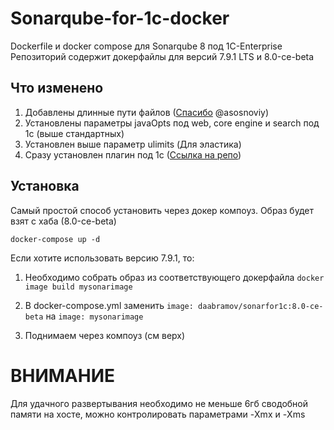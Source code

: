 # Sonarqube-for-1c-docker
Dockerfile и docker compose для Sonarqube 8 под 1C-Enterprise
Репозиторий содержит докерфайлы для версий 7.9.1 LTS и 8.0-ce-beta


## Что изменено
1. Добавлены длинные пути файлов ([Спасибо](https://github.com/asosnoviy/sonarqube "Спасибо") @asosnoviy)
2. Установлены параметры javaOpts под web, core engine и search под 1с (выше стандартных)
3. Установлен выше параметр ulimits (Для эластика)
4. Сразу установлен плагин под 1с ([Ссылка на репо](https://github.com/1c-syntax/sonar-bsl-plugin-community "Ссылка на репо")) 

## Установка
Самый простой способ установить через докер компоуз. Образ будет взят с хаба (8.0-ce-beta)

```docker-compose up -d```

Если хотите использовать версию 7.9.1, то:
1. Необходимо собрать образ из соответствующего докерфайла
```docker image build mysonarimage```

2. В docker-compose.yml заменить 
```image: daabramov/sonarfor1c:8.0-ce-beta``` на ```image: mysonarimage```

3. Поднимаем через компоуз (см верх)

# ВНИМАНИЕ
Для удачного развертывания необходимо не меньше 6гб сводобной памяти на хосте, можно контролировать параметрами -Xmx и -Xms
